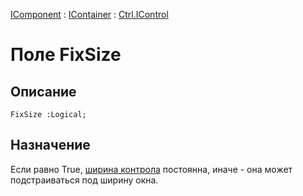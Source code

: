 ﻿---
Link: .Ctrl.IControl.@FixSize
---

[IComponent](topic:Com.Custom.ComClasses.IComponent.Default) :
[IContainer](topic:Com.Custom.ComClasses.IContainer.Default) :
[Ctrl.IControl](Default)

# Поле FixSize

## Описание

    FixSize :Logical;

## Назначение

Если равно True, [ширина контрола](topic:.Custom.ComClasses.Ctrl.IControl.Width)
постоянна, иначе - она может подстраиваться под ширину окна.